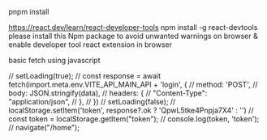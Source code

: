 

pnpm install 

https://react.dev/learn/react-developer-tools
npm install -g react-devtools
please install this Npm package to avoid unwanted warnings on browser & enable developer tool react extension in browser


basic fetch using javascript

  // setLoading(true);
        // const response = await fetch(import.meta.env.VITE_API_MAIN_API + 'login', {
        //     method: 'POST',
        //     body: JSON.stringify(data),
        //     headers: {
        //         "Content-Type": "application/json",
        //     },
        // })
        // setLoading(false);
        // localStorage.setItem('token', response?.ok ? 'QpwL5tke4Pnpja7X4' : '')
        // const token = localStorage.getItem("token");
        // console.log(token, 'token');
        // navigate("/home");